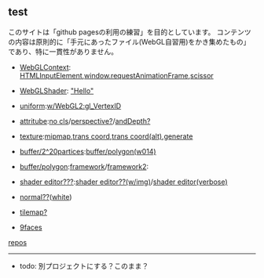 ## test
このサイトは「github pagesの利用の練習」を目的としています。
コンテンツの内容は原則的に「手元にあったファイル(WebGL自習用)をかき集めたもの」であり、特に一貫性がありません。
+ [WebGLContext](junk/short01.html): [HTMLInputElement](junk/short01.1.html),[window.requestAnimationFrame](junk/short01.2.html),[scissor](junk/short02.html)
+ [WebGLShader](junk/short03.html): ["Hello"](junk/short08.html)

+ [uniform](junk/short03.1.html):[w/WebGL2:gl_VertexID](junk/short03.2.html)
+ [attritube](junk/short04.html):[no cls](junk/short04.1.html)/[perspective?](junk/short04.2.html)/[andDepth?](junk/short04.3.html)
+ [texture](junk/short05.html):[mipmap](junk/short05.1.html),[trans coord](junk/short05.2.html),[trans coord(alt)](junk/short05.3.html),[generate](junk/short09.html)
+ [buffer/2^20partices](junk/short04.4.html):[buffer/polygon(w014)](junk/short04.5.html)
+ [buffer/polygon](junk/short06.html):[framework](junk/short07.html)/[framework2](junk/short12.html):

+ [shader editor???](junk/short11.html):[shader editor??(w/img)](junk/short11.1.html)/[shader editor(verbose)](junk/short03.3.html)
+ [normal??](junk/short10.html)([white](junk/short10.1.html))
+ [tilemap?](tilemaps/mapwebgl.html)
+ [9faces](face/index.html)

[repos](https://github.com/diska/diska.github.io)

----
- todo: 別プロジェクトにする？このまま？
